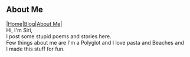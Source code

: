 ## About Me
|[Home](README.md)|[Blog](Blog.md)|[About Me](about.md)|
<br/>Hi, I'm Siri, 
<br/>I post some stupid poems and stories here.
<br/>Few things about me are I'm a Polyglot and I love pasta and Beaches and
<br/>I made this stuff for fun.
